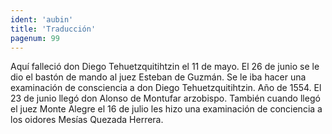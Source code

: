 ```yaml
---
ident: 'aubin'
title: 'Traducción'
pagenum: 99
---
```

Aquí falleció don Diego Tehuetzquitihtzin el 11 de mayo.
El 26 de junio se le dio el bastón de mando al juez Esteban de Guzmán. Se le iba hacer una examinación de consciencia a don Diego Tehuetzquitihtzin.
Año de 1554.
El 23 de junio llegó don Alonso de Montufar arzobispo.
También cuando llegó el juez Monte Alegre el 16 de julio les hizo una examinación de conciencia a los oidores Mesías Quezada Herrera.
